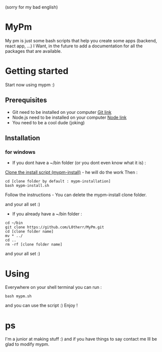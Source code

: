 (sorry for my bad english)

# MyPm
My pm is just some bash scripts that help you create some apps (backend, react app, ...)
I Want, in the future to add a documentation for all the packages that are available.

# Getting started
Start now using mypm :)

## Prerequisites
* Git need to be installed on your computer
  [Git link](https://git-scm.com/downloads)
* Node.js need to be installed on your computer
  [Node link](https://nodejs.org/en/)
* You need to be a cool dude (joking)

## Installation
### for windows

* If you dont have a ~/bin folder (or you dont even know what it is) :

[Clone the install script (mypm-install)](http://www.dropwizard.io/1.0.2/docs/) - he will do the work
Then :
```
cd [clone folder by default : mypm-installation]
bash mypm-install.sh
```
Follow the instructions - You can delete the mypm-install clone folder.

and your all set :)

* If you already have a ~/bin folder :
```
cd ~/bin
git clone https://github.com/L0therr/MyPm.git
cd [clone folder name]
mv * ../
cd ..
rm -rf [clone folder name]
```
and your all set :)


# Using
Everywhere on your shell terminal you can run :
```
bash mypm.sh
```
and you can use the script :)
Enjoy !


# ps
I'm a junior at making stuff :)
and if you have things to say contact me Ill be glad to modify mypm.
